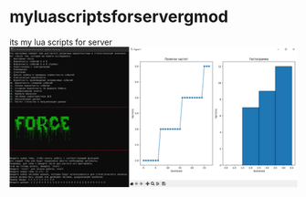 # myluascriptsforservergmod
its my lua scripts for server
![image](https://github.com/Force2005/Probability_theory_mycalc/blob/main/image.png?raw=true)
